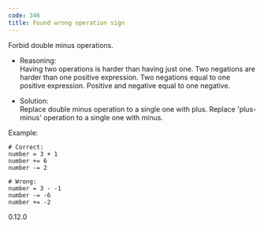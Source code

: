```yaml
---
code: 346
title: Found wrong operation sign
---
```


Forbid double minus operations.

  - Reasoning:  
    Having two operations is harder than having just one. Two negations
    are harder than one positive expression. Two negations equal to one
    positive expression. Positive and negative equal to one negative.

  - Solution:  
    Replace double minus operation to a single one with plus. Replace
    'plus-minus' operation to a single one with minus.

Example:

    # Correct:
    number = 3 + 1
    number += 6
    number -= 2
    
    # Wrong:
    number = 3 - -1
    number -= -6
    number += -2

<div class="versionadded">

0.12.0

</div>